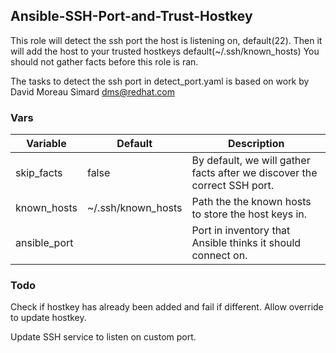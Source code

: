 ## Ansible-SSH-Port-and-Trust-Hostkey

This role will detect the ssh port the host is listening on, default(22). Then it will add the host to your trusted hostkeys default(~/.ssh/known_hosts)
You should not gather facts before this role is ran.

The tasks to detect the ssh port in detect_port.yaml is based on work by David Moreau Simard <dms@redhat.com>

### Vars
| Variable | Default | Description|
|-----------|----------|----------|
| skip_facts | false | By default, we will gather facts after we discover the correct SSH port. |
| known_hosts | ~/.ssh/known_hosts | Path the the known hosts to store the host keys in. |
| ansible_port | | Port in inventory that Ansible thinks it should connect on. |

### Todo
Check if hostkey has already been added and fail if different. Allow override to update hostkey.

Update SSH service to listen on custom port.